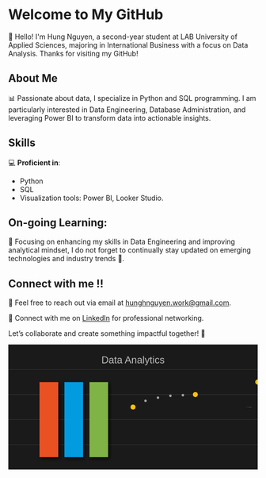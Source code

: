 # Welcome to My GitHub

👋 Hello! I'm Hung Nguyen, a second-year student at LAB University of Applied Sciences, majoring in International Business with a focus on Data Analysis. Thanks for visiting my GitHub!

## About Me
📊 Passionate about data, I specialize in Python and SQL programming. I am particularly interested in Data Engineering, Database Administration, and leveraging Power BI to transform data into actionable insights.

## Skills
💻 **Proficient in**:
- Python
- SQL
- Visualization tools: Power BI, Looker Studio. 

## On-going Learning: 
📖 Focusing on enhancing my skills in Data Engineering and improving analytical mindset, I do not forget to continually stay updated on emerging technologies and industry trends 🧐.

## Connect with me !!
📧 Feel free to reach out via email at [hunghnguyen.work@gmail.com](mailto:hunghnguyen.work@gmail.com).

🔗 Connect with me on [LinkedIn](https://www.linkedin.com/in/hung-nguyen) for professional networking.

Let’s collaborate and create something impactful together! 🚀


![Data Visualization](./data-viz.svg)



